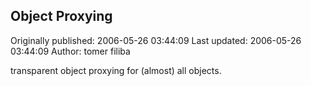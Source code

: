 ## Object Proxying 
Originally published: 2006-05-26 03:44:09 
Last updated: 2006-05-26 03:44:09 
Author: tomer filiba 
 
transparent object proxying for (almost) all objects.